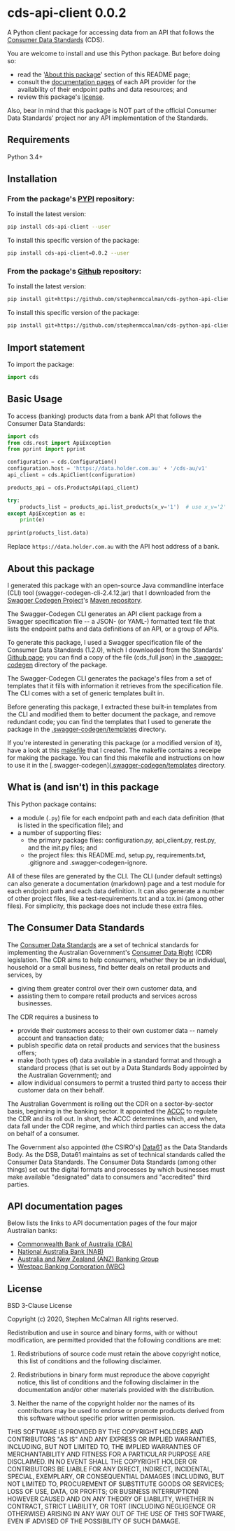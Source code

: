 
# cds-api-client  0.0.2

A Python client package for accessing data from an API that follows the [Consumer Data Standards](https://github.com/stephenmccalman/cds-python-api-client/tree/0.0.2#api-documentation-pages) (CDS).

You are welcome to install and use this Python package. But before doing so:

* read the '[About this package](https://github.com/stephenmccalman/cds-python-api-client/tree/0.0.2#about-this-package)' section of this README page;
* consult the [documentation pages](https://github.com/stephenmccalman/cds-python-api-client/tree/0.0.2#api-documentation-pages) of each API provider for the availability of their endpoint paths and data resources; and
* review this package's [license](https://github.com/stephenmccalman/cds-python-api-client/blob/0.0.2/LICENSE).

Also, bear in mind that this package is NOT part of the official Consumer Data Standards' project nor any API implementation of the Standards.

## Requirements

Python 3.4+

## Installation

### From the package's [PYPI](https://pypi.org/project/cds-api-client) repository:

To install the latest version:

```sh
pip install cds-api-client --user
```

To install this specific version of the package:    
    
```sh
pip install cds-api-client=0.0.2 --user
```
    
### From the package's [Github](https://github.com/stephenmccalman/cds-python-api-client.git) repository:

To install the latest version:

```sh
pip install git+https://github.com/stephenmccalman/cds-python-api-client.git --user
```

To install this specific version of the package:

```sh
pip install git+https://github.com/stephenmccalman/cds-python-api-client.git@0.0.2 --user
```

## Import statement

To import the package:

```python
import cds
```

## Basic Usage

To access (banking) products data from a bank API that follows the Consumer Data Standards:

```python
import cds
from cds.rest import ApiException
from pprint import pprint

configuration = cds.Configuration()
configuration.host = 'https://data.holder.com.au' + '/cds-au/v1'  
api_client = cds.ApiClient(configuration)

products_api = cds.ProductsApi(api_client)

try:
    products_list = products_api.list_products(x_v='1')  # use x_v='2' from August 2020
except ApiException as e:
    print(e)
    
pprint(products_list.data)
```

Replace `https://data.holder.com.au` with the API host address of a bank.

## About this package

I generated this package with an open-source Java commandline interface (CLI) tool (swagger-codegen-cli-2.4.12.jar) that I downloaded from the [Swagger Codegen Project](https://github.com/swagger-api/swagger-codegen/#generators)'s [Maven repository](https://repo1.maven.org/maven2/io/swagger/swagger-codegen-cli/2.4.12/). 
                                                                                                                                                     
The Swagger-Codegen CLI generates an API client package from a Swagger specification file -- a JSON- (or YAML-) formatted text file that lists the endpoint paths and data definitions of an API, or a group of APIs.  

To generate this package, I used a Swagger specification file of the Consumer Data Standards (1.2.0), which I downloaded from the Standards' [Github page](https://consumerdatastandardsaustralia.github.io/standards); you can find a copy of the file (cds_full.json) in the [.swagger-codegen](https://github.com/stephenmccalman/cds-python-api-client/tree/0.0.2/.swagger-codegen/) directory of the package.

The Swagger-Codegen CLI generates the package's files from a set of templates that it fills with information it retrieves from the specification file. The  CLI comes with a set of generic templates built in. 

Before generating this package, I extracted these built-in templates from the CLI and modified them to better document the package, and remove redundant code; you can find the templates that I used to generate the package in the [.swagger-codegen/templates](https://github.com/stephenmccalman/cds-python-api-client/tree/0.0.2/.swagger-codegen/templates) directory.  
           
If you're interested in generating this package (or a modified version of it), have a look at this [makefile](https://github.com/stephenmccalman/cds-python-api-client/blob/0.0.2/.swagger-codegen/makefile) that I created. The makefile contains a receipe for making the package.  You can find this makefile and instructions on how to use it in the [.swagger-codegen]([.swagger-codegen/templates](https://github.com/stephenmccalman/cds-python-api-client/tree/0.0.2/.swagger-codegen) directory. 

## What is (and isn't) in this package

This Python package contains:
- a module (`.py`) file for each endpoint path and each data definition (that is listed in the specification file); and
- a number of supporting files:
    - the primary package files: configuration.py, api_client.py, rest.py, and the init.py files; and
    - the project files: this README.md, setup.py, requirements.txt, .gitignore and .swagger-codegen-ignore.
    
All of these files are generated by the CLI.  The CLI (under default settings) can also generate a documentation (markdown) page and a test module for each endpoint path and each data definition. It can also generate a number of other project files, like a test-requirements.txt and a tox.ini (among other files). For simplicity, this package does not include these extra files. 


##  The Consumer Data Standards

The [Consumer Data Standards](https://consumerdatastandardsaustralia.github.io/standards) are a set of technical standards for implementing the Australian Government's  [Consumer Data Right](https://www.aph.gov.au/Parliamentary_Business/Bills_Legislation/Bills_Search_Results/Result?bId=r6370) (CDR) legislation. The CDR aims to help consumers, whether they be an individual, household or a small business, find better deals on retail products and services, by

* giving them greater control over their own customer data, and 
* assisting them to compare retail products and services across businesses.

The CDR requires a business to
* provide their customers access to their own customer data -- namely account and transaction data;
* publish specific data on retail products and services that the business offers;
* make (both types of) data available in a standard format and through a standard process (that is set out by a Data Standards Body appointed by the Australian Government); and
* allow individual consumers to permit a trusted third party to access their customer data on their behalf.

The Australian Government is rolling out the CDR on a sector-by-sector basis, beginning in the banking sector. It appointed the [ACCC](https://www.accc.gov.au/focus-areas/consumer-data-right-cdr-0) to regulate the CDR and its roll out. In short, the ACCC determines which, and when, data fall under the CDR regime, and which third parties can access the data on behalf of a consumer.

The Government also appointed (the CSIRO's) [Data61](https://consumerdatastandards.org.au/) as the Data Standards Body. As the DSB, Data61 maintains as set of technical standards called the Consumer Data Standards. The Consumer Data Standards (among other things) set out the digital formats and processes  by which businesses must make available "designated" data to consumers and "accredited" third parties.

## API documentation pages

Below lists the links to API documentation pages of the four major Australian banks:

* [Commonwealth Bank of Australia (CBA)](https://www.commbank.com.au/Developer/)
* [National Australia Bank (NAB)](https://developer.nab.com.au/products)
* [Australia and New Zealand (ANZ) Banking Group](https://www.anz.com.au/support/anz-apis/)
* [Westpac Banking Corporation (WBC)](https://www.westpac.com.au/about-westpac/innovation/open-banking/)

## License

BSD 3-Clause License

Copyright (c) 2020, Stephen McCalman
All rights reserved.

Redistribution and use in source and binary forms, with or without
modification, are permitted provided that the following conditions are met:

1. Redistributions of source code must retain the above copyright notice, this
   list of conditions and the following disclaimer.

2. Redistributions in binary form must reproduce the above copyright notice,
   this list of conditions and the following disclaimer in the documentation
   and/or other materials provided with the distribution.

3. Neither the name of the copyright holder nor the names of its
   contributors may be used to endorse or promote products derived from
   this software without specific prior written permission.

THIS SOFTWARE IS PROVIDED BY THE COPYRIGHT HOLDERS AND CONTRIBUTORS "AS IS"
AND ANY EXPRESS OR IMPLIED WARRANTIES, INCLUDING, BUT NOT LIMITED TO, THE
IMPLIED WARRANTIES OF MERCHANTABILITY AND FITNESS FOR A PARTICULAR PURPOSE ARE
DISCLAIMED. IN NO EVENT SHALL THE COPYRIGHT HOLDER OR CONTRIBUTORS BE LIABLE
FOR ANY DIRECT, INDIRECT, INCIDENTAL, SPECIAL, EXEMPLARY, OR CONSEQUENTIAL
DAMAGES (INCLUDING, BUT NOT LIMITED TO, PROCUREMENT OF SUBSTITUTE GOODS OR
SERVICES; LOSS OF USE, DATA, OR PROFITS; OR BUSINESS INTERRUPTION) HOWEVER
CAUSED AND ON ANY THEORY OF LIABILITY, WHETHER IN CONTRACT, STRICT LIABILITY,
OR TORT (INCLUDING NEGLIGENCE OR OTHERWISE) ARISING IN ANY WAY OUT OF THE USE
OF THIS SOFTWARE, EVEN IF ADVISED OF THE POSSIBILITY OF SUCH DAMAGE.
